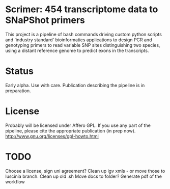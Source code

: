 # Scrimer: 454 transcriptome data to SNaPShot primers
This project is a pipeline of bash commands driving custom python scripts and 'industry standard' 
bioinformatics applications to design PCR and genotyping primers to read variable SNP sites
distinguishing two species, using a distant reference genome to predict exons in the transcripts.

# Status
Early alpha. Use with care. Publication describing the pipeline is in preparation.

# License
Probably will be licensed under Affero GPL.
If you use any part of the pipeline, please cite the appropriate publication (in prep now).
http://www.gnu.org/licenses/gpl-howto.html

# TODO
Choose a license, sign uni agreement?
Clean up igv xmls - or move those to luscinia branch.
Clean up old .sh
Move docs to folder?
Generate pdf of the workflow
